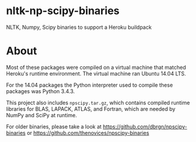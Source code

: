 # nltk-np-scipy-binaries

NLTK, Numpy, Scipy binaries to support a Heroku buildpack

# About

Most of these packages were compiled on a virtual machine that matched Heroku's
runtime environment. The virtual machine ran Ubuntu 14.04 LTS.

For the 14.04 packages the Python interpreter used to compile these packages was 
Python 3.4.3.

This project also includes `npscipy.tar.gz`, which contains compiled runtime
libraries for BLAS, LAPACK, ATLAS, and Fortran, which are needed by NumPy and
SciPy at runtime.

For older binaries, please take a look at https://github.com/dbrgn/npscipy-binaries
or https://github.com/thenovices/npscipy-binaries

